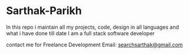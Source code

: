 # Sarthak-Parikh
In this repo i maintain all my projects, code, design in all languages and what i have done till date
I am a full stack software developer 

contact me for Freelance Development 
Email: searchsarthak@gmail.com

